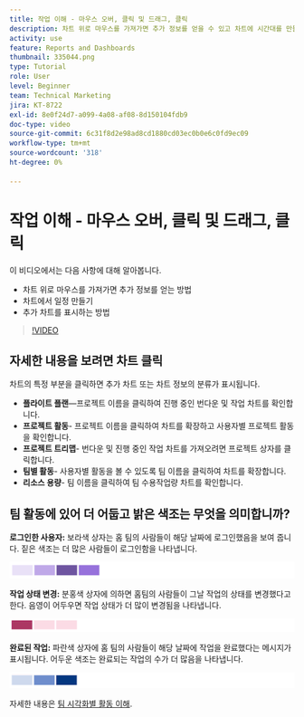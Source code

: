 ```yaml
---
title: 작업 이해 - 마우스 오버, 클릭 및 드래그, 클릭
description: 차트 위로 마우스를 가져가면 추가 정보를 얻을 수 있고 차트에 시간대를 만들 수 있으며 추가 차트를 표시하는 방법을 알아봅니다. [!UICONTROL 향상된 분석].
activity: use
feature: Reports and Dashboards
thumbnail: 335044.png
type: Tutorial
role: User
level: Beginner
team: Technical Marketing
jira: KT-8722
exl-id: 8e0f24d7-a099-4a08-af08-8d150104fdb9
doc-type: video
source-git-commit: 6c31f8d2e98ad8cd1880cd03ec0b0e6c0fd9ec09
workflow-type: tm+mt
source-wordcount: '318'
ht-degree: 0%

---
```


# 작업 이해 - 마우스 오버, 클릭 및 드래그, 클릭

이 비디오에서는 다음 사항에 대해 알아봅니다.

* 차트 위로 마우스를 가져가면 추가 정보를 얻는 방법
* 차트에서 일정 만들기
* 추가 차트를 표시하는 방법

>[!VIDEO](https://video.tv.adobe.com/v/335044/?quality=12&learn=on)

## 자세한 내용을 보려면 차트 클릭

차트의 특정 부분을 클릭하면 추가 차트 또는 차트 정보의 분류가 표시됩니다.

* **플라이트 플랜**—프로젝트 이름을 클릭하여 진행 중인 번다운 및 작업 차트를 확인합니다.
* **프로젝트 활동**- 프로젝트 이름을 클릭하여 차트를 확장하고 사용자별 프로젝트 활동을 확인합니다.
* **프로젝트 트리맵**- 번다운 및 진행 중인 작업 차트를 가져오려면 프로젝트 상자를 클릭합니다.
* **팀별 활동**- 사용자별 활동을 볼 수 있도록 팀 이름을 클릭하여 차트를 확장합니다.
* **리소스 용량**- 팀 이름을 클릭하여 팀 수용작업량 차트를 확인합니다.

## 팀 활동에 있어 더 어둡고 밝은 색조는 무엇을 의미합니까?

**로그인한 사용자:** 보라색 상자는 홈 팀의 사람들이 해당 날짜에 로그인했음을 보여 줍니다. 짙은 색조는 더 많은 사람들이 로그인함을 나타냅니다.

![자주색 음영 상자 이미지](assets/purple-shaded-boxes.png)

**작업 상태 변경:** 분홍색 상자에 의하면 홈팀의 사람들이 그날 작업의 상태를 변경했다고 한다. 음영이 어두우면 작업 상태가 더 많이 변경됨을 나타냅니다.

![분홍색 음영 처리된 상자 이미지](assets/pink-shaded-boxes.png)

**완료된 작업:** 파란색 상자에 홈 팀의 사람들이 해당 날짜에 작업을 완료했다는 메시지가 표시됩니다. 어두운 색조는 완료되는 작업의 수가 더 많음을 나타냅니다.

![파란색 음영 상자 이미지](assets/blue-shaded-boxes.png)

자세한 내용은 [팀 시각화별 활동 이해](https://experienceleague.adobe.com/docs/workfront/using/reporting/enhanced-analytics/activity-by-team-overview.html?lang=en).
